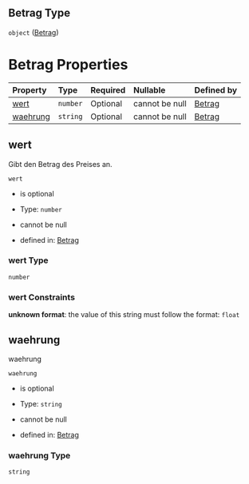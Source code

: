 ## Betrag Type

`object` ([Betrag](betrag.md))

# Betrag Properties

| Property              | Type     | Required | Nullable       | Defined by                                                                                                                                                        |
| :-------------------- | :------- | :------- | :------------- | :---------------------------------------------------------------------------------------------------------------------------------------------------------------- |
| [wert](#wert)         | `number` | Optional | cannot be null | [Betrag](betrag-properties-wert.md "https://raw.githubusercontent.com/conuti-gmbh/bo4e-schema/master/schemas/v1/com/Betrag.schema.json#/properties/wert")         |
| [waehrung](#waehrung) | `string` | Optional | cannot be null | [Betrag](betrag-properties-waehrung.md "https://raw.githubusercontent.com/conuti-gmbh/bo4e-schema/master/schemas/v1/com/Betrag.schema.json#/properties/waehrung") |

## wert

Gibt den Betrag des Preises an.

`wert`

*   is optional

*   Type: `number`

*   cannot be null

*   defined in: [Betrag](betrag-properties-wert.md "https://raw.githubusercontent.com/conuti-gmbh/bo4e-schema/master/schemas/v1/com/Betrag.schema.json#/properties/wert")

### wert Type

`number`

### wert Constraints

**unknown format**: the value of this string must follow the format: `float`

## waehrung

waehrung

`waehrung`

*   is optional

*   Type: `string`

*   cannot be null

*   defined in: [Betrag](betrag-properties-waehrung.md "https://raw.githubusercontent.com/conuti-gmbh/bo4e-schema/master/schemas/v1/com/Betrag.schema.json#/properties/waehrung")

### waehrung Type

`string`
